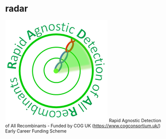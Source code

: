 # radar
![logo](./logo.png)
Rapid Agnostic Detection of All Recombinants - Funded by COG UK (https://www.cogconsortium.uk/) Early Career Funding Scheme

